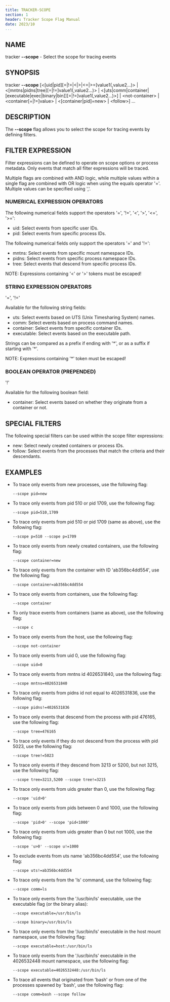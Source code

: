 ```yaml
---
title: TRACKER-SCOPE
section: 1
header: Tracker Scope Flag Manual
date: 2023/10
...
```


## NAME

tracker **\-\-scope** - Select the scope for tracing events

## SYNOPSIS

tracker **\-\-scope** [<[uid|pid][=|!=|<|\>|<=|\>=]value1(,value2...)\> | <[mntns|pidns|tree][=|!=]value1(,value2...)\> | <[uts|comm|container|[executable|exec|binary|bin]][=|!=]value1(,value2...)\>] | <not-container\> | <container[=|!=]value\> | <[container|pid]=new\> | <follow\>]  ...

## DESCRIPTION

The **\-\-scope** flag allows you to select the scope for tracing events by defining filters.

## FILTER EXPRESSION

Filter expressions can be defined to operate on scope options or process metadata. Only events that match all filter expressions will be traced.

Multiple flags are combined with AND logic, while multiple values within a single flag are combined with OR logic when using the equals operator '='. Multiple values can be specified using ','.

### NUMERICAL EXPRESSION OPERATORS

The following numerical fields support the operators '=', '!=', '<', '>', '<=', '>=':

- uid: Select events from specific user IDs.
- pid: Select events from specific process IDs.

The following numerical fields only support the operators '=' and '!=':

- mntns: Select events from specific mount namespace IDs.
- pidns: Select events from specific process namespace IDs.
- tree: Select events that descend from specific process IDs.

NOTE: Expressions containing '<' or '\>' tokens must be escaped!

### STRING EXPRESSION OPERATORS

'=', '!='

Available for the following string fields:

- uts: Select events based on UTS (Unix Timesharing System) names.
- comm: Select events based on process command names.
- container: Select events from specific container IDs.
- executable: Select events based on the executable path.

Strings can be compared as a prefix if ending with '\*', or as a suffix if starting with '\*'.

NOTE: Expressions containing '\*' token must be escaped!

### BOOLEAN OPERATOR (PREPENDED)

'!'

Available for the following boolean field:

- container: Select events based on whether they originate from a container or not.

## SPECIAL FILTERS

The following special filters can be used within the scope filter expressions:

- new: Select newly created containers or process IDs.
- follow: Select events from the processes that match the criteria and their descendants.

## EXAMPLES

- To trace only events from new processes, use the following flag:

  ```console
  --scope pid=new
  ```

- To trace only events from pid 510 or pid 1709, use the following flag:

  ```console
  --scope pid=510,1709
  ```

- To trace only events from pid 510 or pid 1709 (same as above), use the following flag:

  ```console
  --scope p=510 --scope p=1709
  ```

- To trace only events from newly created containers, use the following flag:

  ```console
  --scope container=new
  ```

- To trace only events from the container with ID 'ab356bc4dd554', use the following flag:

  ```console
  --scope container=ab356bc4dd554
  ```

- To trace only events from containers, use the following flag:

  ```console
  --scope container
  ```

- To only trace events from containers (same as above), use the following flag:

  ```console
  --scope c
  ```

- To trace only events from the host, use the following flag:

  ```console
  --scope not-container
  ```

- To trace only events from uid 0, use the following flag:

  ```console
  --scope uid=0
  ```

- To trace only events from mntns id 4026531840, use the following flag:

  ```console
  --scope mntns=4026531840
  ```

- To trace only events from pidns id not equal to 4026531836, use the following flag:

  ```console
  --scope pidns!=4026531836
  ```

- To trace only events that descend from the process with pid 476165, use the following flag:

  ```console
  --scope tree=476165
  ```

- To trace only events if they do not descend from the process with pid 5023, use the following flag:

  ```console
  --scope tree!=5023
  ```

- To trace only events if they descend from 3213 or 5200, but not 3215, use the following flag:

  ```console
  --scope tree=3213,5200 --scope tree!=3215
  ```

- To trace only events from uids greater than 0, use the following flag:

  ```console
  --scope 'uid>0'
  ```

- To trace only events from pids between 0 and 1000, use the following flag:

  ```console
  --scope 'pid>0' --scope 'pid<1000'
  ```

- To trace only events from uids greater than 0 but not 1000, use the following flag:

  ```console
  --scope 'u>0' --scope u!=1000
  ```

- To exclude events from uts name 'ab356bc4dd554', use the following flag:

  ```console
  --scope uts!=ab356bc4dd554
  ```

- To trace only events from the 'ls' command, use the following flag:

  ```console
  --scope comm=ls
  ```

- To trace only events from the '/usr/bin/ls' executable, use the executable flag (or the binary alias):

  ```console
  --scope executable=/usr/bin/ls
  ```

  ```console
  --scope binary=/usr/bin/ls
  ```

- To trace only events from the '/usr/bin/ls' executable in the host mount namespace, use the following flag:

  ```console
  --scope executable=host:/usr/bin/ls
  ```

- To trace only events from the '/usr/bin/ls' executable in the 4026532448 mount namespace, use the following flag:

  ```console
  --scope executable=4026532448:/usr/bin/ls
  ```

- To trace all events that originated from 'bash' or from one of the processes spawned by 'bash', use the following flag:

  ```console
  --scope comm=bash --scope follow
  ```

